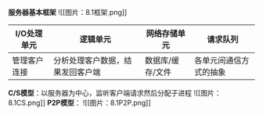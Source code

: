**服务器基本框架**
![[图片：8.1框架.png]]

| I/O处理单元 | 逻辑单元             | 网络存储单元    | 请求队列        |
| ------- | ---------------- | --------- | ----------- |
| 管理客户连接  | 分析处理客户数据，结果发回客户端 | 数据库/缓存/文件 | 各单元间通信方式的抽象 |

**C/S模型**：以服务器为中心，监听客户端请求然后分配子进程
![[图片：8.1CS.png]]
**P2P模型**：
![[图片：8.1P2P.png]]

